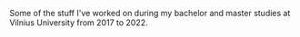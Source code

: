 Some of the stuff I've worked on during my bachelor and master studies at Vilnius University from 2017 to 2022.
